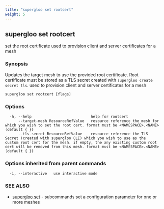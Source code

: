 ```yaml
---
title: "supergloo set rootcert"
weight: 5
---
```

## supergloo set rootcert

set the root certificate used to provision client and server certificates for a mesh

### Synopsis

Updates the target mesh to use the provided root certificate. Root certificate must be stored 
as a TLS secret created with `supergloo create secret tls`. 
used to provision client and server certificates for a mesh

```
supergloo set rootcert [flags]
```

### Options

```
  -h, --help                           help for rootcert
      --target-mesh ResourceRefValue   resource reference the mesh for which you wish to set the root cert. format must be <NAMESPACE>.<NAME> (default { })
      --tls-secret ResourceRefValue    resource reference the TLS Secret (created with supergloo CLI) which you wish to use as the custom root cert for the mesh. if empty, the any existing custom root cert will be removed from this mesh. format must be <NAMESPACE>.<NAME> (default { })
```

### Options inherited from parent commands

```
  -i, --interactive   use interactive mode
```

### SEE ALSO

* [supergloo set](../supergloo_set)	 - subcommands set a configuration parameter for one or more meshes

